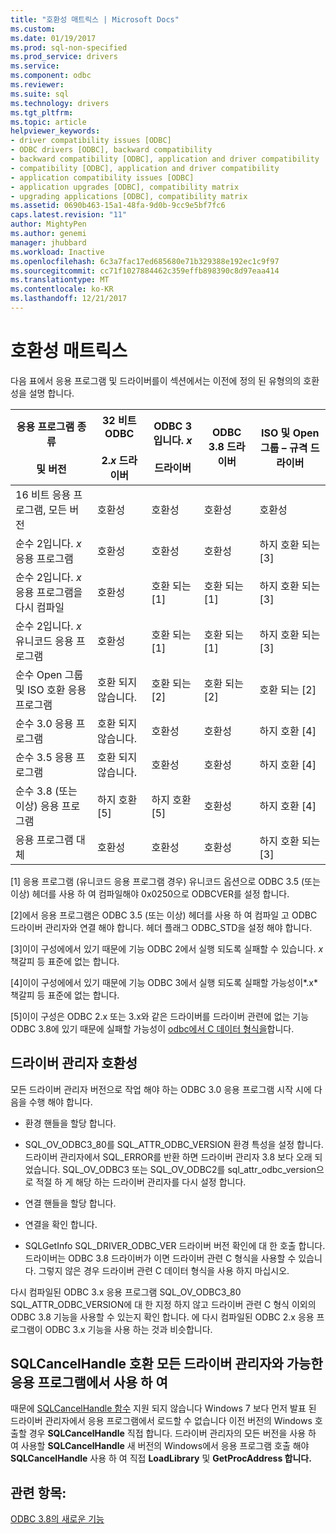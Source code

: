 ```yaml
---
title: "호환성 매트릭스 | Microsoft Docs"
ms.custom: 
ms.date: 01/19/2017
ms.prod: sql-non-specified
ms.prod_service: drivers
ms.service: 
ms.component: odbc
ms.reviewer: 
ms.suite: sql
ms.technology: drivers
ms.tgt_pltfrm: 
ms.topic: article
helpviewer_keywords:
- driver compatibility issues [ODBC]
- ODBC drivers [ODBC], backward compatibility
- backward compatibility [ODBC], application and driver compatibility
- compatibility [ODBC], application and driver compatibility
- application compatibility issues [ODBC]
- application upgrades [ODBC], compatibility matrix
- upgrading applications [ODBC], compatibility matrix
ms.assetid: 0690b463-15a1-48fa-9d0b-9cc9e5bf7fc6
caps.latest.revision: "11"
author: MightyPen
ms.author: genemi
manager: jhubbard
ms.workload: Inactive
ms.openlocfilehash: 6c3a7fac17ed685680e71b329388e192ec1c9f97
ms.sourcegitcommit: cc71f1027884462c359effb898390c8d97eaa414
ms.translationtype: MT
ms.contentlocale: ko-KR
ms.lasthandoff: 12/21/2017
---
```

# <a name="compatibility-matrix"></a>호환성 매트릭스
다음 표에서 응용 프로그램 및 드라이버를이 섹션에서는 이전에 정의 된 유형의의 호환성을 설명 합니다.  
  
|응용 프로그램 종류<br /><br /> 및 버전|32 비트 ODBC<br /><br /> 2.*x* 드라이버|ODBC 3입니다. *x*<br /><br /> 드라이버|ODBC 3.8 드라이버|ISO 및 Open 그룹 – 규격 드라이버|  
|--------------------------------------|-----------------------------------|---------------------------|---------------------|-----------------------------------------|  
|16 비트 응용 프로그램, 모든 버전|호환성|호환성|호환성|호환성|  
|순수 2입니다. *x* 응용 프로그램|호환성|호환성|호환성|하지 호환 되는 [3]|  
|순수 2입니다. *x* 응용 프로그램을 다시 컴파일|호환성|호환 되는 [1]|호환 되는 [1]|하지 호환 되는 [3]|  
|순수 2입니다. *x* 유니코드 응용 프로그램|호환성|호환 되는 [1]|호환 되는 [1]|하지 호환 되는 [3]|  
|순수 Open 그룹 및 ISO 호환 응용 프로그램|호환 되지 않습니다.|호환 되는 [2]|호환 되는 [2]|호환 되는 [2]|  
|순수 3.0 응용 프로그램|호환 되지 않습니다.|호환성|호환성|하지 호환 [4]|  
|순수 3.5 응용 프로그램|호환 되지 않습니다.|호환성|호환성|하지 호환 [4]|  
|순수 3.8 (또는 이상) 응용 프로그램|하지 호환 [5]|하지 호환 [5]|호환성|하지 호환 [4]|  
|응용 프로그램 대체|호환성|호환성|호환성|하지 호환 되는 [3]|  
  
 [1] 응용 프로그램 (유니코드 응용 프로그램 경우) 유니코드 옵션으로 ODBC 3.5 (또는 이상) 헤더를 사용 하 여 컴파일해야 0x0250으로 ODBCVER를 설정 합니다.  
  
 [2]에서 응용 프로그램은 ODBC 3.5 (또는 이상) 헤더를 사용 하 여 컴파일 고 ODBC 드라이버 관리자와 연결 해야 합니다. 헤더 플래그 ODBC_STD을 설정 해야 합니다.  
  
 [3]이이 구성에에서 있기 때문에 기능 ODBC 2에서 실행 되도록 실패할 수 있습니다. *x* 책갈피 등 표준에 없는 합니다.  
  
 [4]이이 구성에에서 있기 때문에 기능 ODBC 3에서 실행 되도록 실패할 가능성이*.x* 책갈피 등 표준에 없는 합니다.  
  
 [5]이이 구성은 ODBC 2.x 또는 3.x와 같은 드라이버를 드라이버 관련에 없는 기능 ODBC 3.8에 있기 때문에 실패할 가능성이 [odbc에서 C 데이터 형식을](../../../odbc/reference/develop-app/c-data-types-in-odbc.md)합니다.  
  
## <a name="driver-manager-compatibility"></a>드라이버 관리자 호환성  
 모든 드라이버 관리자 버전으로 작업 해야 하는 ODBC 3.0 응용 프로그램 시작 시에 다음을 수행 해야 합니다.  
  
-   환경 핸들을 할당 합니다.  
  
-   SQL_OV_ODBC3_80를 SQL_ATTR_ODBC_VERSION 환경 특성을 설정 합니다. 드라이버 관리자에서 SQL_ERROR를 반환 하면 드라이버 관리자 3.8 보다 오래 되었습니다. SQL_OV_ODBC3 또는 SQL_OV_ODBC2를 sql_attr_odbc_version으로 적절 하 게 해당 하는 드라이버 관리자를 다시 설정 합니다.  
  
-   연결 핸들을 할당 합니다.  
  
-   연결을 확인 합니다.  
  
-   SQLGetInfo SQL_DRIVER_ODBC_VER 드라이버 버전 확인에 대 한 호출 합니다. 드라이버는 ODBC 3.8 드라이버가 이면 드라이버 관련 C 형식을 사용할 수 있습니다. 그렇지 않은 경우 드라이버 관련 C 데이터 형식을 사용 하지 마십시오.  
  
 다시 컴파일된 ODBC 3.x 응용 프로그램 SQL_OV_ODBC3_80 SQL_ATTR_ODBC_VERSION에 대 한 지정 하지 않고 드라이버 관련 C 형식 이외의 ODBC 3.8 기능을 사용할 수 있는지 확인 합니다. 에 다시 컴파일된 ODBC 2.x 응용 프로그램이 ODBC 3.x 기능을 사용 하는 것과 비슷합니다.  
  
## <a name="using-sqlcancelhandle-in-an-application-compatible-with-all-driver-managers"></a>SQLCancelHandle 호환 모든 드라이버 관리자와 가능한 응용 프로그램에서 사용 하 여  
 때문에 [SQLCancelHandle 함수](../../../odbc/reference/syntax/sqlcancelhandle-function.md) 지원 되지 않습니다 Windows 7 보다 먼저 발표 된 드라이버 관리자에서 응용 프로그램에서 로드할 수 없습니다 이전 버전의 Windows 호출할 경우 **SQLCancelHandle** 직접 합니다. 드라이버 관리자의 모든 버전을 사용 하 여 사용할 **SQLCancelHandle** 새 버전의 Windows에서 응용 프로그램 호출 해야 **SQLCancelHandle** 사용 하 여 직접 **LoadLibrary** 및 **GetProcAddress 합니다.**  
  
## <a name="see-also"></a>관련 항목:  
 [ODBC 3.8의 새로운 기능](../../../odbc/reference/what-s-new-in-odbc-3-8.md)
